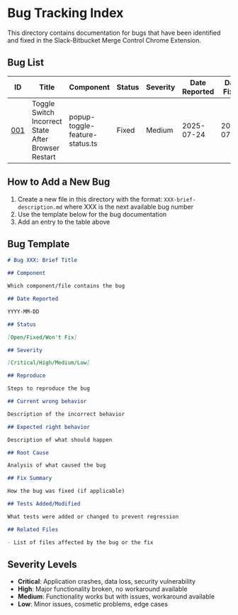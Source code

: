 # Bug Tracking Index

This directory contains documentation for bugs that have been identified and fixed in the Slack-Bitbucket Merge Control Chrome Extension.

## Bug List

| ID                                                        | Title                                               | Component                      | Status | Severity | Date Reported | Date Fixed |
| --------------------------------------------------------- | --------------------------------------------------- | ------------------------------ | ------ | -------- | ------------- | ---------- |
| [001](./001-toggle-switch-state-after-browser-restart.md) | Toggle Switch Incorrect State After Browser Restart | popup-toggle-feature-status.ts | Fixed  | Medium   | 2025-07-24    | 2025-07-24 |

## How to Add a New Bug

1. Create a new file in this directory with the format: `XXX-brief-description.md` where XXX is the next available bug number
2. Use the template below for the bug documentation
3. Add an entry to the table above

## Bug Template

```markdown
# Bug XXX: Brief Title

## Component

Which component/file contains the bug

## Date Reported

YYYY-MM-DD

## Status

[Open/Fixed/Won't Fix]

## Severity

[Critical/High/Medium/Low]

## Reproduce

Steps to reproduce the bug

## Current wrong behavior

Description of the incorrect behavior

## Expected right behavior

Description of what should happen

## Root Cause

Analysis of what caused the bug

## Fix Summary

How the bug was fixed (if applicable)

## Tests Added/Modified

What tests were added or changed to prevent regression

## Related Files

- List of files affected by the bug or the fix
```

## Severity Levels

- **Critical**: Application crashes, data loss, security vulnerability
- **High**: Major functionality broken, no workaround available
- **Medium**: Functionality works but with issues, workaround available
- **Low**: Minor issues, cosmetic problems, edge cases
